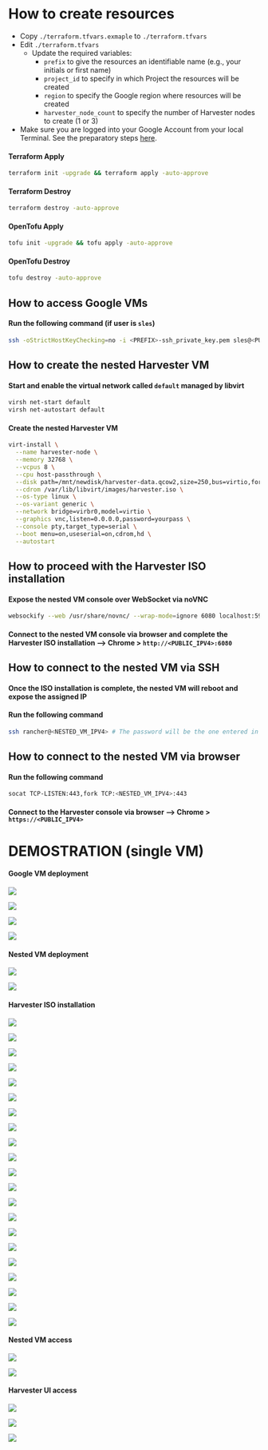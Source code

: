 # How to create resources

- Copy `./terraform.tfvars.exmaple` to `./terraform.tfvars`
- Edit `./terraform.tfvars`
  - Update the required variables:
    - `prefix` to give the resources an identifiable name (e.g., your initials or first name)
    - `project_id` to specify in which Project the resources will be created
    - `region` to specify the Google region where resources will be created
    - `harvester_node_count` to specify the number of Harvester nodes to create (1 or 3)
- Make sure you are logged into your Google Account from your local Terminal. See the preparatory steps [here](../../modules/google-cloud/README.md).

#### Terraform Apply

```bash
terraform init -upgrade && terraform apply -auto-approve
```

#### Terraform Destroy

```bash
terraform destroy -auto-approve
```

#### OpenTofu Apply

```bash
tofu init -upgrade && tofu apply -auto-approve
```

#### OpenTofu Destroy

```bash
tofu destroy -auto-approve
```

## How to access Google VMs

#### Run the following command (if user is `sles`)

```bash
ssh -oStrictHostKeyChecking=no -i <PREFIX>-ssh_private_key.pem sles@<PUBLIC_IPV4>
```

## How to create the nested Harvester VM

#### Start and enable the virtual network called `default` managed by libvirt

```bash
virsh net-start default
virsh net-autostart default
```

#### Create the nested Harvester VM

```bash
virt-install \
  --name harvester-node \
  --memory 32768 \
  --vcpus 8 \
  --cpu host-passthrough \
  --disk path=/mnt/newdisk/harvester-data.qcow2,size=250,bus=virtio,format=qcow2 \
  --cdrom /var/lib/libvirt/images/harvester.iso \
  --os-type linux \
  --os-variant generic \
  --network bridge=virbr0,model=virtio \
  --graphics vnc,listen=0.0.0.0,password=yourpass \
  --console pty,target_type=serial \
  --boot menu=on,useserial=on,cdrom,hd \
  --autostart
```

## How to proceed with the Harvester ISO installation

#### Expose the nested VM console over WebSocket via noVNC

```bash
websockify --web /usr/share/novnc/ --wrap-mode=ignore 6080 localhost:5900
```

#### Connect to the nested VM console via browser and complete the Harvester ISO installation --> Chrome > `http://<PUBLIC_IPV4>:6080`

## How to connect to the nested VM via SSH

#### Once the ISO installation is complete, the nested VM will reboot and expose the assigned IP

#### Run the following command

```bash
ssh rancher@<NESTED_VM_IPV4> # The password will be the one entered in the previous point
```

## How to connect to the nested VM via browser

#### Run the following command

```bash
socat TCP-LISTEN:443,fork TCP:<NESTED_VM_IPV4>:443
```

#### Connect to the Harvester console via browser --> Chrome > `https://<PUBLIC_IPV4>`

# DEMOSTRATION (single VM)

#### Google VM deployment

![](../../images/1-tfvars.png)

![](../../images/2-tfapply-1.png)

![](../../images/3-tfapply-2.png)

![](../../images/4-GCP-VM-login.png)

#### Nested VM deployment

![](../../images/5-NestedVM-deploy.png)

![](../../images/6-NestedVM-console-1.png)

#### Harvester ISO installation

![](../../images/7-NestedVM-console-2.png)

![](../../images/8-HW-checks)

![](../../images/9-Installation-mode.png)

![](../../images/10-Data-disk.png)

![](../../images/11-Network-config-1.png)

![](../../images/12-Network-config-2.png)

![](../../images/13-Network-config-3.png)

![](../../images/14-Hostname.png)

![](../../images/15-DNS-Server.png)

![](../../images/16-VIP-config-1.png)

![](../../images/17-VIP-config-2.png)

![](../../images/18-VIP-config-3.png)

![](../../images/19-Token.png)

![](../../images/20-PWD.png)

![](../../images/21-NTP-Server.png)

![](../../images/22-Proxy.png)

![](../../images/23-SSH-key.png)

![](../../images/24-Remote-config.png)

![](../../images/25-Recap.png)

![](../../images/26-Deployment-in-progress.png)

![](../../images/27-Deployment-finished.png)

#### Nested VM access

![](../../images/28-NestedVM-SSH-access.png)

![](../../images/29-NestedVM-browser-access-1.png)

#### Harvester UI access

![](../../images/30-Harvester-UI-1.png)

![](../../images/31-Harvester-UI-2.png)

![](../../images/32-Harvester-UI-3.png)
